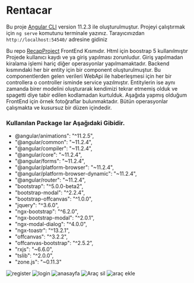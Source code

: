 # Rentacar

Bu proje [Angular CLI](https://github.com/angular/angular-cli) version 11.2.3 ile oluşturulmuştur.
Projeyi çalıştırmak için `ng serve` komutunu terminale yazınız. Tarayıcınızdan `http://localhost:54540/` adresine gidiniz

Bu repo [RecapProject](https://github.com/TulparN/ReCapProject) FrontEnd Kısmıdır.
Html için boostrap 5 kullanılmıştır
Projede kullanıcı kaydı ve ya giriş yapılması zorunludur. Giriş yapılmadan kiralama işlemi hariç diğer operasyonlar yapılmamaktadır.
Backend kısmındaki her bir entity için bir component oluşturulmuştur. Bu componentlerden gelen verileri WebApi ile haberleşmesi için her bir controllera 
o controller isminde service yazılmıştır. Entitylerin ise aynı zamanda birer modelini oluşturarak kendimizi tekrar etmemiş olduk
ve spagetti diye tabir edilen kodlamadan kurtulduk. Aşağıda yapmış olduğum FrontEnd için örnek fotoğraflar bulunmaktadır. Bütün operasyonlar çalışmakta ve kusursuz bir düzen içindedir.
### Kullanılan Package lar Aşağıdaki Gibidir.
- @angular/animations": "^11.2.5",
- "@angular/common": "~11.2.4",
- "@angular/compiler": "~11.2.4",
- "@angular/core": "~11.2.4",
- "@angular/forms": "~11.2.4",
- "@angular/platform-browser": "~11.2.4",
- "@angular/platform-browser-dynamic": "~11.2.4",
- "@angular/router": "~11.2.4",
- "bootstrap": "^5.0.0-beta2",
- "bootstrap-modal": "^2.2.4",
- "bootstrap-offcanvas": "^1.0.0",
- "jquery": "^3.6.0",
- "ngx-bootstrap": "^6.2.0",
- "ngx-bootstrap-modal": "^2.0.1",
- "ngx-modal-dialog": "^4.0.0",
- "ngx-toastr": "^13.2.1",
- "offcanvas": "^3.2.2",
- "offcanvas-bootstrap": "^2.5.2",
- "rxjs": "~6.6.0",
- "tslib": "^2.0.0",
- "zone.js": "~0.11.3"

![register](https://user-images.githubusercontent.com/48188046/114308653-55a90900-9aed-11eb-9f42-dafb5ead2e43.jpg)
![login](https://user-images.githubusercontent.com/48188046/114308673-5e99da80-9aed-11eb-8b40-4700374edbc0.jpg)
![anasayfa](https://user-images.githubusercontent.com/48188046/114308681-60639e00-9aed-11eb-9c7e-ef91b8c0ee5b.jpg)
![Araç sil](https://user-images.githubusercontent.com/48188046/114309951-afabcd80-9af1-11eb-90af-54d181e9ce37.jpg)
![araç ekle](https://user-images.githubusercontent.com/48188046/114309954-b1759100-9af1-11eb-8bd3-e4110f482ceb.jpg)
